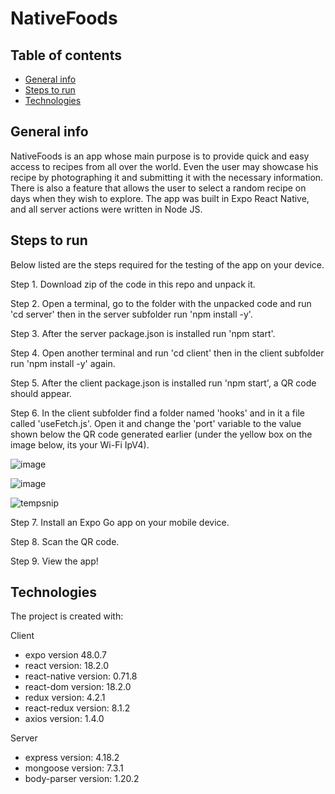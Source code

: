 # NativeFoods
## Table of contents
* [General info](#general-info)
* [Steps to run](#steps-to-run)
* [Technologies](#technologies)


## General info
NativeFoods is an app whose main purpose is to provide quick and easy access to recipes from all over the world. Even the user may showcase his recipe by photographing it and submitting it with the necessary information. There is also a feature that allows the user to select a random recipe on days when they wish to explore. The app was built in Expo React Native, and all server actions were written in Node JS. 

## Steps to run
Below listed are the steps required for the testing of the app on your device.

Step 1. Download zip of the code in this repo and unpack it.

Step 2. Open a terminal, go to the folder with the unpacked code and run 'cd server' then in the server subfolder run 'npm install -y'.

Step 3. After the server package.json is installed run 'npm start'.

Step 4. Open another terminal and run 'cd client' then in the client subfolder run 'npm install -y' again.

Step 5. After the client package.json is installed run 'npm start', a QR code should appear.

Step 6. In the client subfolder find a folder named 'hooks' and in it a file called 'useFetch.js'. Open it and change the 'port' variable to the value shown below the QR code generated earlier (under the yellow box on the image below, its your Wi-Fi IpV4).

![image](https://github.com/LukassF/drop-ship/assets/132075104/c9f6ead9-9067-4e7c-b858-2a0ee78e36ea)

![image](https://github.com/LukassF/drop-ship/assets/132075104/8a2e0e55-cfdc-4e11-b071-3a29498d5ac3)

![tempsnip](https://github.com/LukassF/drop-ship/assets/132075104/23aa6048-391d-472a-afc0-55df8345c3e8)

Step 7. Install an Expo Go app on your mobile device.

Step 8. Scan the QR code.

Step 9. View the app!

## Technologies
The project is created with:

Client
* expo version 48.0.7
* react version: 18.2.0
* react-native version: 0.71.8
* react-dom version: 18.2.0
* redux version: 4.2.1
* react-redux version: 8.1.2
* axios version: 1.4.0

Server
* express version: 4.18.2
* mongoose version: 7.3.1
* body-parser version: 1.20.2
